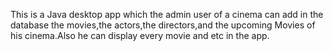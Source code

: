 
This is a Java desktop app which the admin user of a cinema can add in the database the movies,the actors,the directors,and the upcoming Movies of his cinema.Also he can display every movie and etc in the app.
